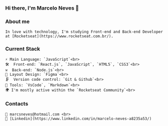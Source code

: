
### Hi there, I'm Marcelo Neves 👋

### About me<br>
    In love with technology, I'm studying Front-end and Back-end Developer at [Rocketseat](https://www.rocketseat.com.br/).

### Current Stack<br>
    ⚡️ Main Language: `JavaScript`<br>
    🛠  Front-end: `React.js`, `JavaScript`, `HTML5`, `CSS3`<br>
    ⚒  Back-end: `Node.js`<br>
    🎨 Layout Design: `Figma`<br>
    🗜  Version code control: `Git & Github`<br>
    🚧 Tools: `VsCode`, `Markdown`<br>
    🌍 I'm mostly active within the `Rocketseat Community`<br>

### Contacts<br>
    📩 marcsneves@hotmail.com <br>
    🔗 [Linkedin](https://www.linkedin.com/in/marcelo-neves-a8235a53/)


